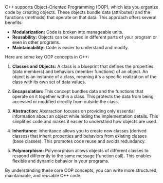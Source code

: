 C++ supports Object-Oriented Programming (OOP), which lets you organize code by creating objects. These objects bundle data (attributes) and the functions (methods) that operate on that data. This approach offers several benefits:

* **Modularization:** Code is broken into manageable units.
* **Reusability:** Objects can be reused in different parts of your program or even in other programs.
* **Maintainability:** Code is easier to understand and modify.

Here are some key OOP concepts in C++:

1. **Classes and Objects:** A class is a blueprint that defines the properties (data members) and behaviors (member functions) of an object. An object is an instance of a class, meaning it's a specific realization of the class with its own set of data values.

2. **Encapsulation:** This concept bundles data and the functions that operate on it together within a class. This protects the data from being accessed or modified directly from outside the class.

3. **Abstraction:** Abstraction focuses on providing only essential information about an object while hiding the implementation details. This simplifies code and makes it easier to understand how objects are used.

4. **Inheritance:** Inheritance allows you to create new classes (derived classes) that inherit properties and behaviors from existing classes (base classes). This promotes code reuse and avoids redundancy.

5. **Polymorphism:** Polymorphism allows objects of different classes to respond differently to the same message (function call). This enables flexible and dynamic behavior in your programs.

By understanding these core OOP concepts, you can write more structured, maintainable, and reusable C++ code.